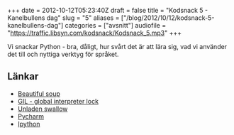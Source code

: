 +++
date = 2012-10-12T05:23:40Z
draft = false
title = "Kodsnack 5 - Kanelbullens dag"
slug = "5"
aliases = ["/blog/2012/10/12/kodsnack-5-kanelbullens-dag"]
categories = ["avsnitt"]
audiofile = "https://traffic.libsyn.com/kodsnack/Kodsnack_5.mp3"
+++

Vi snackar Python - bra, dåligt, hur svårt det är att lära sig, vad vi använder det till och nyttiga verktyg för språket.

## Länkar ##

* [Beautiful soup](http://www.crummy.com/software/BeautifulSoup/)
* [GIL - global interpreter lock](http://stackoverflow.com/questions/1294382/what-is-a-global-interpreter-lock-gil)
* [Unladen swallow](https://en.wikipedia.org/wiki/Unladen_Swallow)
* [Pycharm](http://www.jetbrains.com/pycharm/)
* [Ipython](http://ipython.org)

